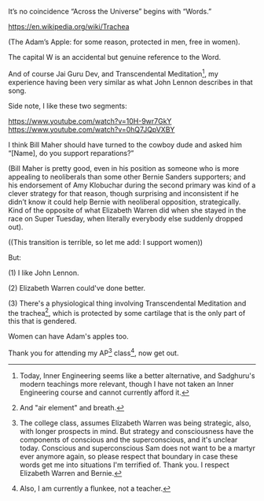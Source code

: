 It’s no coincidence “Across the Universe” begins with “Words.”

https://en.wikipedia.org/wiki/Trachea 

(The Adam’s Apple: for some reason, protected in men, free in women).

The capital W is an accidental but genuine reference to the Word.

And of course Jai Guru Dev, and Transcendental Meditation[^4], my experience having been very similar as what John Lennon describes in that song.

Side note, I like these two segments:

https://www.youtube.com/watch?v=10H-9wr7GkY </br>
https://www.youtube.com/watch?v=0hQ7JQpVXBY

I think Bill Maher should have turned to the cowboy dude and asked him “[Name], do you support reparations?”

(Bill Maher is pretty good, even in his position as someone who is more appealing to neoliberals than some other Bernie Sanders supporters; and his endorsement of Amy Klobuchar during the second primary was kind of a clever strategy for that reason, though surprising and inconsistent if he didn’t know it could help Bernie with neoliberal opposition, strategically. Kind of the opposite of what Elizabeth Warren did when she stayed in the race on Super Tuesday, when literally everybody else suddenly dropped out). 

((This transition is terrible, so let me add: I support women))

But:

(1) I like John Lennon.

(2) Elizabeth Warren could've done better.

(3) There's a physiological thing involving Transcendental Meditation and the trachea[^1], which is protected by some cartilage that is the only part of this that is gendered.

Women can have Adam's apples too.

Thank you for attending my AP[^2] class[^3], now get out.

[^1]: And "air element" and breath.
[^2]: The college class, assumes Elizabeth Warren was being strategic, also, with longer prospects in mind. But strategy and consciousness have the components of conscious and the superconscious, and it's unclear today. Conscious and superconscious Sam does not want to be a martyr ever anymore again, so please respect that boundary in case these words get me into situations I'm terrified of. Thank you. I respect Elizabeth Warren and Bernie.
[^3]: Also, I am currently a flunkee, not a teacher.
[^4]: Today, Inner Engineering seems like a better alternative, and Sadghuru's modern teachings more relevant, though I have not taken an Inner Engineering course and cannot currently afford it.
